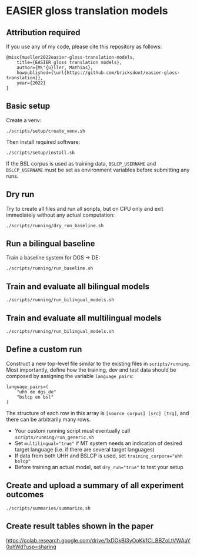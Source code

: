 # EASIER gloss translation models

## Attribution required

If you use any of my code, please cite this repository as follows:

    @misc{mueller2022easier-gloss-translation-models,
        title={EASIER gloss translation models},
        author={M\"{u}ller, Mathias},
        howpublished={\url{https://github.com/bricksdont/easier-gloss-translation}},
        year={2022}
    }

## Basic setup

Create a venv:

    ./scripts/setup/create_venv.sh

Then install required software:

    ./scripts/setup/install.sh

If the BSL corpus is used as training data, `BSLCP_USERNAME` and `BSLCP_USERNAME` must be set as environment
variables before submitting any runs.

## Dry run

Try to create all files and run all scripts, but on CPU only and exit immediately without any actual computation:

    ./scripts/running/dry_run_baseline.sh

## Run a bilingual baseline

Train a baseline system for DGS -> DE:

    ./scripts/running/run_baseline.sh

## Train and evaluate all bilingual models

    ./scripts/running/run_bilingual_models.sh

## Train and evaluate all multilingual models

    ./scripts/running/run_bilingual_models.sh

## Define a custom run

Construct a new top-level file similar to the existing files in `scripts/running`. Most importantly, define how the training, 
dev and test data should be composed by assigning the variable `language_pairs`:

    language_pairs=(
        "uhh de dgs_de"
        "bslcp en bsl"
    )

The structure of each row in this array is `[source corpus] [src] [trg]`, and there can be arbitrarily many rows.

- Your custom running script must eventually call `scripts/running/run_generic.sh`
- Set `multilingual="true"` if MT system needs an indication of desired target language (i.e. if there are several target languages)
- If data from both UHH and BSLCP is used, set `training_corpora="uhh bslcp"`
- Before training an actual model, set `dry_run="true"` to test your setup

## Create and upload a summary of all experiment outcomes

    ./scripts/summaries/summarize.sh
   
## Create result tables shown in the paper

https://colab.research.google.com/drive/1xDOkBI3yOoKk1CI_BBZoLtVWAaY0uhWd?usp=sharing
